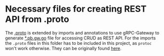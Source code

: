 # Necessary files for creating REST API from .proto
The [.proto](../../quotes_service.proto) is extended by imports and annotations to use gRPC-Gateway to generate [*.pb.gw.go](../../quotespb/quotes_service.pb.gw.go) file for accessing CRUD as REST API.
For the imports the `.proto` files in this folder has to be included in this project, as `protoc` won't work otherwise. They can be originally found [here](https://github.com/googleapis/googleapis/tree/master/google/api).